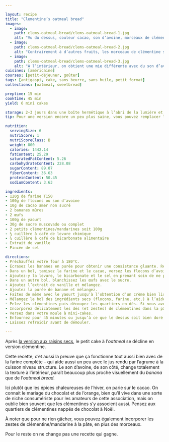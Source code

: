 ```yaml
---

layout: recipe
title: "Clementine’s oatmeal bread"
images:
  - image:
    path: clems-oatmeal-bread/clems-oatmeal-bread-1.jpg
    alt: "Vu du dessus, couleur cacao, son d’avoine, morceaux de clémentine bien oranges."
  - image:
    path: clems-oatmeal-bread/clems-oatmeal-bread-2.jpg
    alt: "Contrairement à d’autres fruits, les morceaux de clémentine sont bien moins dessechés à la surface."
  - image:
    path: clems-oatmeal-bread/clems-oatmeal-bread-3.jpg
    alt: "À l’intérieur, on obtient une mie différente avec du son d’avoine."
cuisines: [américaine]
courses: [petit-déjeuner, goûter]
tags: [antigaspi, cake, sans beurre, sans huile, petit format]
collections: [oatmeal, sweetbread]

preptime: 15 min
cooktime: 45 min
yield: 6 mini cakes

storage: 2–3 jours dans une boîte hermétique à l’abri de la lumière et de la chaleur. 5 jours au frigo. 2 mois au congélateur.
tip: Pour une version encore un peu plus saine, vous pouvez remplacer le sucre par du miel ou du sirop d’érable.

nutrition:
  servingSize: 6
  nutriScore: 1
  nutriScoreClass: B
  weight: 800
  calories: 1442.14
  fatContent: 25.29
  saturatedFatContent: 5.26
  carbohydrateContent: 228.08
  sugarContent: 89.07
  fiberContent: 36.63
  proteinContent: 50.45
  sodiumContent: 3.63

ingredients:
- 120g de farine T150
- 100g de flocons ou son d’avoine
- 10g de cacao amer non sucré
- 2 bananes mûres 
- 2 œufs
- 100g de yaourt
- 30g de sucre muscovado ou complet
- 2 petits clémentines/mandarines soit 100g
- ¼ cuillère à café de levure chimique
- ¼ cuillère à café de bicarbonate alimentaire
- Extrait de vanille 
- Pincée de sel 

directions:
- Préchauffez votre four à 180°C.
- Écrasez les bananes en purée pour obtenir une consistance gluante. Réservez.
- Dans un bol, tamisez la farine et le cacao, versez les flocons d’avoine. Mélangez. 
- Ajoutez-y la levure, le bicarbonate et le sel en prenant soin de ne pas les mettre en contact pour le moment. Réservez.
- Dans un autre bol, blanchissez les œufs avec le sucre. 
- Ajoutez l’extrait de vanille et mélangez.
- Ajoutez la purée de banane et mélangez.
- Faites de même avec le yaourt jusqu’à l’obtention d’un crème bien lisse.
- Mélangez le bol des ingrédients secs (flocons, farine, etc.) à l’aide d’un fouet puis incorporez le en 2 fois dans le bol des ingrédients humides à l’aide d’une maryse.
- Pelez les clémentines puis découpez les quartiers en dés. Si vous avez décidé d’incorporer les zestes, zestez avant de peler.
- Incorporez délicatement les dés (et zestes) de clémentines dans la pâte à l’aide d’une maryse.
- Versez dans votre moule à mini-cakes.
- Enfournez pour 45 minutes ou jusqu’à ce que le dessus soit bien doré et que la pointe d’un couteau ressorte légèrement humide.
- Laissez refroidir avant de démouler.

---
```


Après [la version aux raisins secs](raisin-oatmeal-bread.html), le petit cake à l’<i lang="en">oatmeal</i> se décline en version clémentine.

Cette recette, c’et aussi la preuve que ça fonctionne tout aussi bien avec de la farine complète – qui aide aussi un peu avec le jus rendu par l’agrume à la cuisson niveau structure. Le son d’avoine, de son côté, change totalement la texture à l’intérieur, paraît beaucoup plus proche visuellement du <i lang="en">banana</i> que de l’<i lang="en">oatmeal bread.</i>

Ici plutôt que les épices chaleureuses de l’hiver, on parie sur le cacao. On connait le mariage du chocolat et de l’orange, bien qu’il vive dans une sorte de niche consumériste pour les amateurs de cette association, mais on oublie bien souvent que les clémentines s’y associent aussi. Pensez aux quartiers de clémentines nappés de chocolat à Noël.

À noter que pour ne rien gâcher, vous pouvez également incorporer les zestes de clémentine/mandarine à la pâte, en plus des morceaux.

Pour le reste on ne change pas une recette qui gagne.